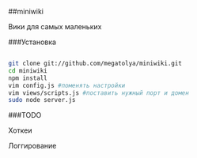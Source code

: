 ##miniwiki

Вики для самых маленьких

###Установка

```bash

git clone git://github.com/megatolya/miniwiki.git
cd miniwiki
npm install
vim config.js #поменять настройки
vim views/scripts.js #поставить нужный порт и домен
sudo node server.js
```

###TODO

Хоткеи

Логгирование
